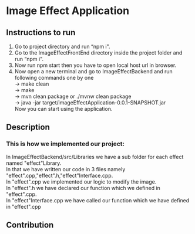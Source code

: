 # Image Effect Application

## Instructions to run
1. Go to project directory and run “npm i".
2. Go to the ImageEffectFrontEnd directory inside the project folder and run “npm i".
3. Now run npm start then you have to open local host url in browser.
4. Now open a new terminal and go to ImageEffectBackend and run following commands one by one  
-> make clean  
-> make  
-> mvn clean package  or ./mvnw clean package   
-> java -jar target/imageEffectApplication-0.0.1-SNAPSHOT.jar   
Now you can start using the application.  

## Description
### This is how we implemented our project:
In ImageEffectBackend/src/Libraries we have a sub folder for each effect named "effect"Library.  
In that we have written our code in 3 files namely "effect".cpp,"effect".h,"effect"Interface.cpp.  
In "effect".cpp we implemented our logic to modify the image.    
In "effect".h we have declared our function which we defined in "effect".cpp.   
In "effect"Interface.cpp we have called our function which we have defined in "effect".cpp    


## Contribution
